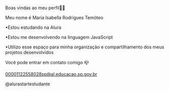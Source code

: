 Boas vindas ao meu perfil💙💙

Meu nome é Maria Isabella Rodrigues Temóteo

•Estou estudando na Alura

•Estou me desenvolvendo na linguagem JavaScript

•Utilizo esse espaço para minha organização e compartilhamento dos meus projetos desenvolvidos

Você pode entrar em contato comigo 📪

00001122558028sp@al.educacao.sp.gov.br

@alurastartestudante
